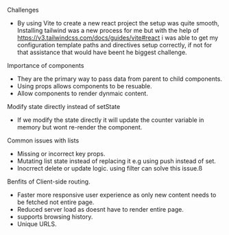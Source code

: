 Challenges

- By using Vite to create a new react project the setup was quite smooth, Installing tailwind was a new process for me but with the help of https://v3.tailwindcss.com/docs/guides/vite#react i was able to get my configuration template paths and directives setup correctly, if not for that assistance that would have beent he biggest challenge.

Importance of components

- They are the primary way to pass data from parent to child components.
- Using props allows components to be resuable.
- Allow components to render dynmaic content.

Modify state directly instead of setState

- If we modify the state directly it will update the counter variable in memory but wont re-render the component.

Common issues with lists

- Missing or incorrect key props.
- Mutating list state instead of replacing it e.g using push instead of set.
- Inocrrect delete or update logic. using filter can solve this issue.ß

Benfits of Client-side routing.

- Faster more responsive user experience as only new content needs to be fetched not entire page.
- Reduced server load as doesnt have to render entire page.
- supports browsing history.
- Unique URLS.
